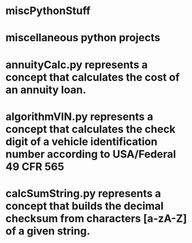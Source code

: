 # miscPythonStuff
# miscellaneous python projects

# annuityCalc.py represents a concept that calculates the cost of an annuity loan.
# algorithmVIN.py represents a concept that calculates the check digit of a vehicle identification number according to USA/Federal 49 CFR 565
# calcSumString.py represents a concept that builds the decimal checksum from characters [a-zA-Z] of a given string.
